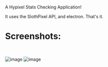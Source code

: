 A Hypixel Stats Checking Application!


It uses the SlothPixel API, and electron. That's it.


<h1>Screenshots:</h1>
<br/>

![image](https://user-images.githubusercontent.com/83178953/130350005-77195bc0-ae3b-4864-997f-df024c1c98c5.png)
![image](https://user-images.githubusercontent.com/83178953/130350033-4fcd54ad-c6bf-460d-9515-55358168e762.png)

